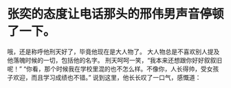 # 张奕的态度让电话那头的邢伟男声音停顿了一下。
哦，还是称呼他刑天好了，毕竟他现在是大人物了。
大人物总是不喜欢别人提及他落魄时候的一切，包括他的名字。
刑天呵呵一笑，“我本来还想跟你好好叙叙旧呢！”
“你看，那个时候我在学校里混的也不怎么样。不像你，人长得帅，受女孩子欢迎，而且学习成绩也不错。”
说到这里，他长长叹了一口气，感慨道：

